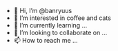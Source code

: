 - 👋 Hi, I’m @banryuus
- 👀 I’m interested in coffee and cats
- 🌱 I’m currently learning ...
- 💞️ I’m looking to collaborate on ...
- 📫 How to reach me ...

<!---
banryuus/banryuus is a ✨ special ✨ repository because its `README.md` (this file) appears on your GitHub profile.
You can click the Preview link to take a look at your changes.
--->
